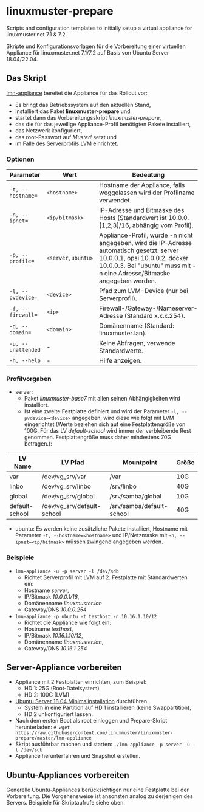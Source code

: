 # linuxmuster-prepare

Scripts and configuration templates to initially setup a virtual appliance for linuxmuster.net 7.1 & 7.2.

Skripte und Konfigurationsvorlagen für die Vorbereitung einer virtuellen Appliance für linuxmuster.net 7.1/7.2 auf Basis von Ubuntu Server 18.04/22.04.

## Das Skript

[lmn-appliance](https://raw.githubusercontent.com/linuxmuster/linuxmuster-prepare/master/lmn-appliance) bereitet die Appliance für das Rollout vor:
- Es bringt das Betriebssystem auf den aktuellen Stand,
- installiert das Paket **linuxmuster-prepare** und
- startet dann das Vorbereitungsskript _linuxmuster-prepare_,
- das die für das jeweilige Appliance-Profil benötigten Pakete installiert,
- das Netzwerk konfiguriert,
- das root-Passwort auf _Muster!_ setzt und
- im Falle des Serverprofils LVM einrichtet.

### Optionen
Parameter | Wert | Bedeutung
----------|------|----------
`-t, --hostname=` | `<hostname>` | Hostname der Appliance, falls weggelassen wird der Profilname verwendet.
`-n, --ipnet=` | `<ip/bitmask>` | IP-Adresse und Bitmaske des Hosts (Standardwert ist 10.0.0.[1,2,3]/16, abhängig vom Profil).
`-p, --profile=` | `<server,ubuntu>` | Appliance-Profil, wurde -n nicht angegeben, wird die IP-Adresse automatisch gesetzt: server 10.0.0.1, opsi 10.0.0.2, docker 10.0.0.3. Bei "ubuntu" muss mit -n eine Adresse/Bitmaske angegeben werden.
`-l, --pvdevice=` | `<device>` | Pfad zum LVM-Device (nur bei Serverprofil).
`-f, --firewall=` | `<ip>` | Firewall-/Gateway-/Nameserver-Adresse (Standard x.x.x.254).
`-d, --domain=` | `<domain>` | Domänenname (Standard: linuxmuster.lan).
`-u, --unattended` | - | Keine Abfragen, verwende Standardwerte.
`-h, --help` | - | Hilfe anzeigen.

### Profilvorgaben
- server:
  - Paket _linuxmuster-base7_ mit allen seinen Abhängigkeiten wird installiert.
  - Ist eine zweite Festplatte definiert und wird der Parameter `-l, --pvdevice=<device>` angegeben, wird diese wie folgt mit LVM eingerichtet (Werte beziehen sich auf eine Festplattengröße von 100G. Für das LV _default-school_ wird immer der verbleibende Rest genommen. Festplattengröße muss daher mindestens 70G betragen.):

LV Name | LV Pfad | Mountpoint | Größe
--------|---------|------------|------
var | /dev/vg_srv/var | /var | 10G
linbo | /dev/vg_srv/linbo | /srv/linbo | 40G
global | /dev/vg_srv/global | /srv/samba/global | 10G
default-school | /dev/vg_srv/default-school | /srv/samba/default-school | 40G

- ubuntu: Es werden keine zusätzliche Pakete installiert, Hostname mit Parameter `-t, --hostname=<hostname>` und IP/Netzmaske mit `-n, --ipnet=<ip/bitmask>` müssen zwingend angegeben werden.

### Beispiele
- `lmn-appliance -u -p server -l /dev/sdb`
  - Richtet Serverprofil mit LVM auf 2. Festplatte mit Standardwerten ein:
  - Hostname _server_,
  - IP/Bitmask _10.0.0.1/16_,
  - Domänenname _linuxmuster.lan_
  - Gateway/DNS _10.0.0.254_
- `lmn-appliance -p ubuntu -t testhost -n 10.16.1.10/12`
  - Richtet die Appliance wie folgt ein:
  - Hostname _testhost_,
  - IP/Bitmask _10.16.1.10/12_,
  - Domänenname _linuxmuster.lan_,
  - Gateway/DNS _10.16.1.254_

## Server-Appliance vorbereiten
- Appliance mit 2 Festplatten einrichten, zum Beispiel:
  - HD 1: 25G (Root-Dateisystem)
  - HD 2: 100G (LVM)
- [Ubuntu Server 18.04 Minimalinstallation](https://www.howtoforge.com/tutorial/ubuntu-minimal-server-install/) durchführen.
  - System in eine Partition auf HD 1 installieren (keine Swappartition),
  - HD 2 unkonfiguriert lassen.
- Nach dem ersten Boot als root einloggen und Prepare-Skript herunterladen:
`# wget https://raw.githubusercontent.com/linuxmuster/linuxmuster-prepare/master/lmn-appliance`
- Skript ausführbar machen und starten:
`./lmn-appliance -p server -u -l /dev/sdb`
- Appliance herunterfahren und Snapshot erstellen.

## Ubuntu-Appliances vorbereiten
Generelle Ubuntu-Appliances berücksichtigen nur eine Festplatte bei der Vorbereitung. Die Vorgehensweise ist ansonsten analog zu derjenigen des Servers. Beispiele für Skriptaufrufe siehe oben.
